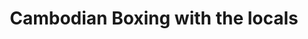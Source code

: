 ---
title: Cambodian Boxing with the locals
category: blog
lat: 13.30285
lng: 103.84653
image: https://s3-us-west-2.amazonaws.com/travels2013/2014-01-17 22:15:38 PST.jpg
observation: 20140117221538PST
---